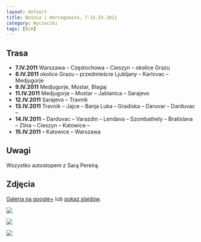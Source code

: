 ```yaml
---
layout: default
title: Bośnia i Hercegowina, 7-15.IV.2011
category: Wycieczki
tags: [BiH]
---
```


Trasa
-----

* **7.IV.2011** Warszawa – Częstochowa – Cieszyn – okolice Grazu
* **8.IV.2011** okolice Grazu – przedmieście Ljubljany – Karlovac – Medjugorje
* **9.IV.2011** Medjugorje, Mostar, Blagaj
* **11.IV.2011** Medjugorje – Mostar – Jablanica – Sarajevo
* **12.IV.2011** Sarajevo – Travnik
* **13.IV.2011** Travnik – Jajce – Banja Luka – Gradiska – Daruvar – Darduvac – 
* **14.IV.2011** – Darduvac – Varazdin – Lendava – Szombathely – Bratislava – Zlina – Cieszyn – Katowice – 
* **15.IV.2011** – Katowice – Warszawa

Uwagi
-----

Wszystko autostopem z Sarą Pereirą.

Zdjęcia
-------

[Galeria na google+](https://plus.google.com/photos/+TomekKobyli%C5%84ski/albums/5595857684075149425?banner=pwa&sort=1) lub
[pokaz slajdów](https://plus.google.com/photos/+TomekKobyli%C5%84ski/albums/5595857684075149425/5595857706023293170?banner=pwa&sort=1&pid=5595857706023293170&oid=%2BTomekKobyli%C5%84ski).

![](https://cloud.githubusercontent.com/assets/1532732/3075345/4ca73410-e372-11e3-8876-cb562526a30a.JPG)

![](https://cloud.githubusercontent.com/assets/1532732/3075346/4d74e45a-e372-11e3-8797-ac72fe3288dd.JPG)

![](https://cloud.githubusercontent.com/assets/1532732/3075347/4e73805a-e372-11e3-9de6-c74557a52446.JPG)
